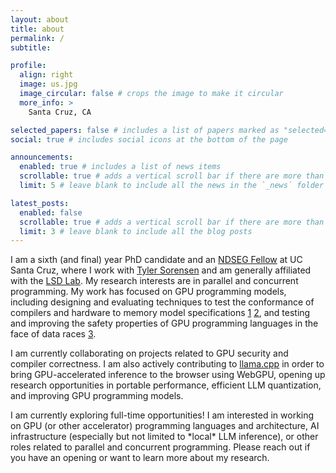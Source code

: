 ```yaml
---
layout: about
title: about
permalink: /
subtitle: 

profile:
  align: right
  image: us.jpg
  image_circular: false # crops the image to make it circular
  more_info: >
    Santa Cruz, CA

selected_papers: false # includes a list of papers marked as "selected={true}"
social: true # includes social icons at the bottom of the page

announcements:
  enabled: true # includes a list of news items
  scrollable: true # adds a vertical scroll bar if there are more than 3 news items
  limit: 5 # leave blank to include all the news in the `_news` folder

latest_posts:
  enabled: false
  scrollable: true # adds a vertical scroll bar if there are more than 3 new posts items
  limit: 3 # leave blank to include all the blog posts
---
```


I am a sixth (and final) year PhD candidate and an [NDSEG Fellow](https://ndseg.org/) at UC Santa Cruz, where I work with [Tyler Sorensen](https://users.soe.ucsc.edu/~tsorensen/) and am generally affiliated with the [LSD Lab](https://lsd.ucsc.edu/). My research interests are in parallel and concurrent programming. My work has focused on GPU programming models, including designing and evaluating techniques to test the conformance of compilers and hardware to memory model specifications [1](assets/pdf/mc_mutants.pdf) [2](assets/pdf/gpuharbor.pdf), and testing and improving the safety properties of GPU programming languages in the face of data races [3](assets/pdf/saferace.pdf).

I am currently collaborating on projects related to GPU security and compiler correctness. I am also actively contributing to [llama.cpp](https://github.com/ggml-org/llama.cpp) in order to bring GPU-accelerated inference to the browser using WebGPU, opening up research opportunities in portable performance, efficient LLM quantization, and improving GPU programming models.

<div class="alert alert-primary" role="alert">
I am currently exploring full-time opportunities! I am interested in working on GPU (or other accelerator) programming languages and architecture, AI infrastructure (especially but not limited to *local* LLM inference), or other roles related to parallel and concurrent programming. Please reach out if you have an opening or want to learn more about my research.
</div>
